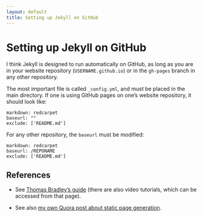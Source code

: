 ```yaml
---
layout: default
title: Setting up Jekyll on GitHub
---
```


# Setting up Jekyll on GitHub

I think Jekyll is designed to run automatically on GitHub, as long as you are in your website repository (<code>USERNAME.github.io</code>) or in the <code>gh-pages</code> branch in any other repository.

The most important file is called <code>\_config.yml</code>, and must be placed in the main directory.
If one is using GitHub pages on one’s website repository, it should look like:

    markdown: redcarpet
    baseurl: ""
    exclude: ['README.md']

For any other repository, the <code>baseurl</code> must be modified:

    markdown: redcarpet
    baseurl: /REPONAME
    exclude: ['README.md']

## References

- See [Thomas Bradley’s guide](https://github.com/algonquindesign/jekyll) (there are also video tutorials, which can be accessed from that page).

- See also [my own Quora post about static page generation](https://www.quora.com/Issa-Rice/Data-Archiving/Static-page-generation).
